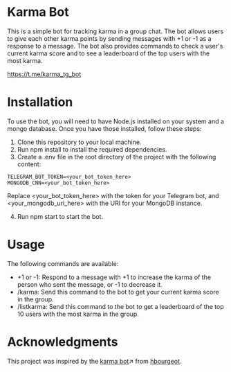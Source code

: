 # Karma Bot

This is a simple bot for tracking karma in a group chat. The bot allows users to give each other karma points by sending messages with +1 or -1 as a response to a message. The bot also provides commands to check a user's current karma score and to see a leaderboard of the top users with the most karma.

https://t.me/karma_tg_bot

# Installation

To use the bot, you will need to have Node.js installed on your system and a mongo database. Once you have those installed, follow these steps:

1. Clone this repository to your local machine.
2. Run npm install to install the required dependencies.
3. Create a .env file in the root directory of the project with the following content:

```
TELEGRAM_BOT_TOKEN=<your_bot_token_here>
MONGODB_CNN=<your_bot_token_here>
```

Replace <your_bot_token_here> with the token for your Telegram bot, and <your_mongodb_uri_here> with the URI for your MongoDB instance.

4. Run npm start to start the bot.

# Usage

The following commands are available:

- +1 or -1: Respond to a message with +1 to increase the karma of the person who sent the message, or -1 to decrease it.
- /karma: Send this command to the bot to get your current karma score in the group.
- /listkarma: Send this command to the bot to get a leaderboard of the top 10 users with the most karma in the group.

# Acknowledgments

This project was inspired by the [karma bot](<[https://](https://github.com/hbourgeot/karmagobot)>)↗ from [hbourgeot](https://github.com/hbourgeot).
